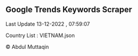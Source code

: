

## Google Trends Keywords Scraper 
 
Last Update 13-12-2022 , 07:59:07

Country List :
VIETNAM.json



© Abdul Muttaqin 
